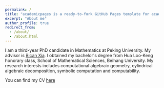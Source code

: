 ```yaml
---
permalink: /
title: "academicpages is a ready-to-fork GitHub Pages template for academic personal websites"
excerpt: "About me"
author_profile: true
redirect_from: 
  - /about/
  - /about.html
---
```


I am a third-year PhD candidate in Mathematics at Peking University. My advisor is [Bican Xia](https://www.math.pku.edu.cn/teachers/xiabc/html/index_en.html). I obtained my bachelor's degree from Hua Loo-Keng honorary class, School of Mathematical Sciences, Beihang University. My research interests includes computational algebraic geometry, cylindrical algebraic decomposition, symbolic computation and computability.

You can find my CV [here](../assets/CV.pdf)
